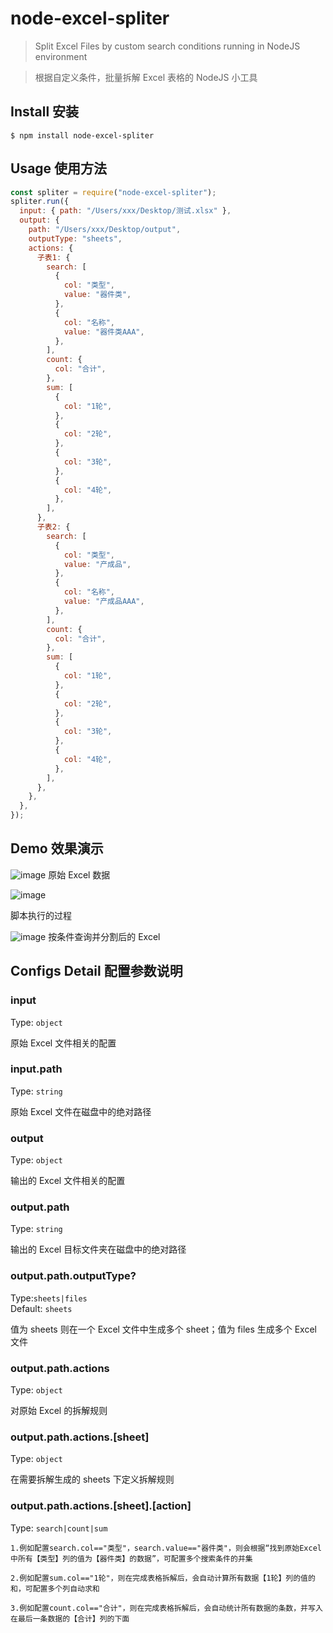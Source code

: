# node-excel-spliter

> Split Excel Files by custom search conditions running in NodeJS environment

> 根据自定义条件，批量拆解 Excel 表格的 NodeJS 小工具

## Install 安装

```
$ npm install node-excel-spliter
```

## Usage 使用方法

```js
const spliter = require("node-excel-spliter");
spliter.run({
  input: { path: "/Users/xxx/Desktop/测试.xlsx" },
  output: {
    path: "/Users/xxx/Desktop/output",
    outputType: "sheets",
    actions: {
      子表1: {
        search: [
          {
            col: "类型",
            value: "器件类",
          },
          {
            col: "名称",
            value: "器件类AAA",
          },
        ],
        count: {
          col: "合计",
        },
        sum: [
          {
            col: "1轮",
          },
          {
            col: "2轮",
          },
          {
            col: "3轮",
          },
          {
            col: "4轮",
          },
        ],
      },
      子表2: {
        search: [
          {
            col: "类型",
            value: "产成品",
          },
          {
            col: "名称",
            value: "产成品AAA",
          },
        ],
        count: {
          col: "合计",
        },
        sum: [
          {
            col: "1轮",
          },
          {
            col: "2轮",
          },
          {
            col: "3轮",
          },
          {
            col: "4轮",
          },
        ],
      },
    },
  },
});
```

## Demo 效果演示

![image](./screenshots/原始excel截图.jpg)
原始 Excel 数据

![image](./screenshots/脚本执行过程截图.jpg)

脚本执行的过程

![image](./screenshots/分割后的excel截图.jpg)
按条件查询并分割后的 Excel

## Configs Detail 配置参数说明

### input

Type: `object`

原始 Excel 文件相关的配置

### input.path

Type: `string`

原始 Excel 文件在磁盘中的绝对路径

### output

Type: `object`

输出的 Excel 文件相关的配置

### output.path

Type: `string`

输出的 Excel 目标文件夹在磁盘中的绝对路径

### output.path.outputType?

Type:`sheets|files`\
Default: `sheets`

值为 sheets 则在一个 Excel 文件中生成多个 sheet；值为 files 生成多个 Excel 文件

### output.path.actions

Type: `object`

对原始 Excel 的拆解规则

### output.path.actions.[sheet]

Type: `object`

在需要拆解生成的 sheets 下定义拆解规则

### output.path.actions.[sheet].[action]

Type: `search|count|sum`

`1.例如配置search.col=="类型"，search.value=="器件类"，则会根据“找到原始Excel中所有【类型】列的值为【器件类】的数据”，可配置多个搜索条件的并集`

`2.例如配置sum.col=="1轮"，则在完成表格拆解后，会自动计算所有数据【1轮】列的值的和，可配置多个列自动求和`

`3.例如配置count.col=="合计"，则在完成表格拆解后，会自动统计所有数据的条数，并写入在最后一条数据的【合计】列的下面`
